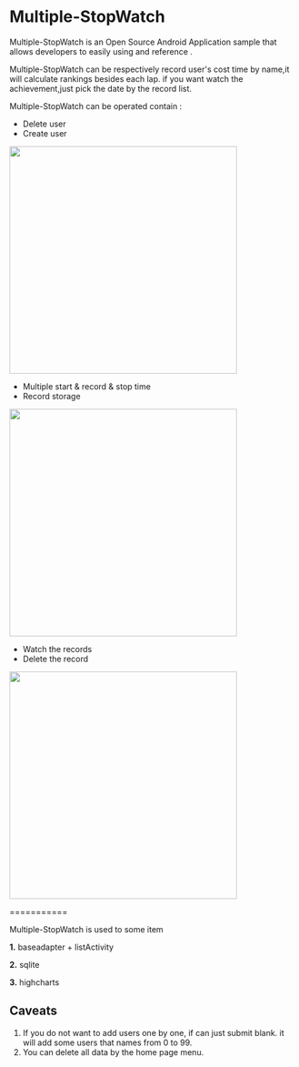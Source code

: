 Multiple-StopWatch
===========
Multiple-StopWatch is an Open Source Android Application sample that allows developers to easily using and reference .

Multiple-StopWatch can be respectively record user's cost time by name,it will calculate rankings besides each lap.
if you want watch the achievement,just pick the date by the record list.

Multiple-StopWatch can be operated contain :
* Delete user
* Create user 
<div>  
  <img src='https://github.com/huangchengda/multiple-StopWatch/blob/master/temp-320-41500096.gif' width="400px"/>  
</div>  

* Multiple start & record & stop time
* Record storage
<div>
  <img src='https://github.com/huangchengda/multiple-StopWatch/blob/master/temp-320-54674850.gif' width="400px"/>  
</div>  

* Watch the records
* Delete the record
<div>  
  <img src='https://github.com/huangchengda/multiple-StopWatch/blob/master/temp-320-66017277.gif' width="400px"/>  
</div>

===========

Multiple-StopWatch is used to some item

__1.__      baseadapter + listActivity

__2.__      sqlite

__3.__      highcharts


Caveats
-------
1. If you do not want to add users one by one, if can just submit blank. it will add some users that names from 0 to 99.
1. You can delete all data by the home page menu.

